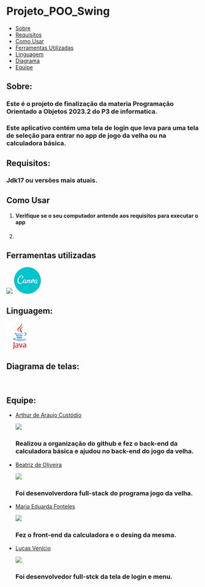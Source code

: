 # Projeto_POO_Swing

* [Sobre](#Sobre)
* [Requisitos](#Requisitos)
* [Como Usar](#Como-Usar)
* [Ferramentas Utilizadas](#Ferramentas-Utilizadas)
* [Linguagem](#Linguagem)
* [Diagrama](#Diagrama-de-telas)
* [Equipe](#Equipe)


## Sobre:
<h3>
    Este é o projeto de finalização da materia Programação Orientado a Objetos 2023.2 do P3 de informatica.
</h3>

<h3>
    Este aplicativo contém uma tela de login que leva para uma tela de seleção para entrar no app de jogo da velha ou na calculadora básica.
</h3>

## Requisitos:
### Jdk17 ou versões mais atuais.

## Como Usar

1. <h4>Verifique se o seu computador antende aos requisitos para executar o app </h4>
2. <h4></h4>

## Ferramentas utilizadas 
<div>
    <img height="70m"src="https://raw.githubusercontent.com/gist/Elbston/8e17f523f8171c332b0817bf8e2054fe/raw/03a9a26dce710d5fd9ea829ba4d45ed2569ff962/netbeans.svg"/>
    <img height="70" src="https://raw.githubusercontent.com/devicons/devicon/55609aa5bd817ff167afce0d965585c92040787a/icons/canva/canva-original.svg"/>
    <img height="70" src=""/>
    <img height="70" src=""/>
</div>

## Linguagem:
<div>
    <img height="70" src="https://raw.githubusercontent.com/devicons/devicon/55609aa5bd817ff167afce0d965585c92040787a/icons/java/java-original-wordmark.svg"/>
</div>

## Diagrama de telas:
<div>
    <img height="350" src=""/>
</div>

## Equipe:
- [Arthur de Araujo Custódio](https://github.com/ArthurDevA)
    <div>
        <img height="300" src="https://avatars.githubusercontent.com/u/141514740?s=400&u=96686665a3603b1b17f67f8f5994f73313baa216&v=4"/>
    </div>
    <h3>Realizou a organização do github e fez o back-end da calculadora básica e ajudou no back-end do jogo da velha.</h3>
  
- [Beatriz de Oliveira](https://github.com/BiaOlit)
    <div>
        <img height="300" src="https://avatars.githubusercontent.com/u/143532366?v=4"/>
    </div>
    <h3>Foi desenvolverdora full-stack do programa jogo da velha.</h3>
  
- [Maria Eduarda Fonteles](https://github.com/dudafonteles)
    <div>
        <img height="300" src="https://avatars.githubusercontent.com/u/142603808?v=4"/>
    </div>
    <h3>Fez o front-end da calculadora e o desing da mesma.</h3>

- [Lucas Venício](https://github.com/09794)
    <div>
        <img height="300" src="https://avatars.githubusercontent.com/u/141374183?v=4"/>
    </div>
    <h3>Foi desenvolvedor full-stck da tela de login e menu.</h3>